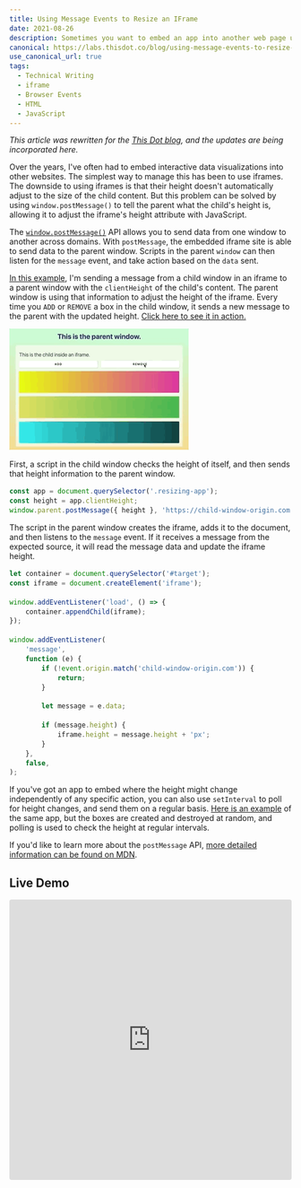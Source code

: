 ```yaml
---
title: Using Message Events to Resize an IFrame
date: 2021-08-26
description: Sometimes you want to embed an app into another web page using an iframe, but the height of the iframe must respond dynamically to the content. Here's how to do that with message events.
canonical: https://labs.thisdot.co/blog/using-message-events-to-resize-an-iframe
use_canonical_url: true
tags:
  - Technical Writing
  - iframe
  - Browser Events
  - HTML
  - JavaScript
---
```


_This article was rewritten for the [This Dot blog](https://labs.thisdot.co/blog/using-message-events-to-resize-an-iframe), and the updates are being incorporated here._

Over the years, I've often had to embed interactive data visualizations into other websites. The simplest way to manage this has been to use iframes. The downside to using iframes is that their height doesn't automatically adjust to the size of the child content. But this problem can be solved by using `window.postMessage()` to tell the parent what the child's height is, allowing it to adjust the iframe's height attribute with JavaScript.

The [`window.postMessage()`](https://developer.mozilla.org/en-US/docs/Web/API/Window/postMessage) API allows you to send data from one window to another across domains. With `postMessage`, the embedded iframe site is able to send data to the parent window. Scripts in the parent `window` can then listen for the `message` event, and take action based on the `data` sent.

[In this example](https://codesandbox.io/s/iframe-postmessage-example-3iyqy?file=/index.html 'CodeSandbox code sample'), I'm sending a message from a child window in an iframe to a parent window with the `clientHeight` of the child's content. The parent window is using that information to adjust the height of the iframe. Every time you `ADD` or `REMOVE` a box in the child window, it sends a new message to the parent with the updated height. [Click here to see it in action.](https://codesandbox.io/s/iframe-postmessage-example-3iyqy?file=/index.html 'CodeSandbox code sample')

![Resizing child height in an iframe with postmessage.](../../assets/img/2021-08-26-postmessage-demo.gif)

First, a script in the child window checks the height of itself, and then sends that height information to the parent window.

```js
const app = document.querySelector('.resizing-app');
const height = app.clientHeight;
window.parent.postMessage({ height }, 'https://child-window-origin.com');
```

The script in the parent window creates the iframe, adds it to the document, and then listens to the `message` event. If it receives a message from the expected source, it will read the message data and update the iframe height.

```js
let container = document.querySelector('#target');
const iframe = document.createElement('iframe');

window.addEventListener('load', () => {
	container.appendChild(iframe);
});

window.addEventListener(
	'message',
	function (e) {
		if (!event.origin.match('child-window-origin.com')) {
			return;
		}

		let message = e.data;

		if (message.height) {
			iframe.height = message.height + 'px';
		}
	},
	false,
);
```

If you've got an app to embed where the height might change independently of any specific action, you can also use `setInterval` to poll for height changes, and send them on a regular basis. [Here is an example](https://codesandbox.io/s/iframe-postmessage-example-3iyqy?file=/index.html) of the same app, but the boxes are created and destroyed at random, and polling is used to check the height at regular intervals.

If you'd like to learn more about the `postMessage` API, [more detailed information can be found on MDN](https://developer.mozilla.org/en-US/docs/Web/API/Window/postMessage).

## Live Demo

<iframe src="https://codesandbox.io/embed/iframe-postmessage-example-3iyqy?fontsize=14&hidenavigation=1&theme=dark"
     style="width:100%; height:500px; border:0; border-radius: 4px; overflow:hidden;"
     title="iframe-postmessage-example"
     allow="accelerometer; ambient-light-sensor; camera; encrypted-media; geolocation; gyroscope; hid; microphone; midi; payment; usb; vr; xr-spatial-tracking"
     sandbox="allow-forms allow-modals allow-popups allow-presentation allow-same-origin allow-scripts"
   ></iframe>

